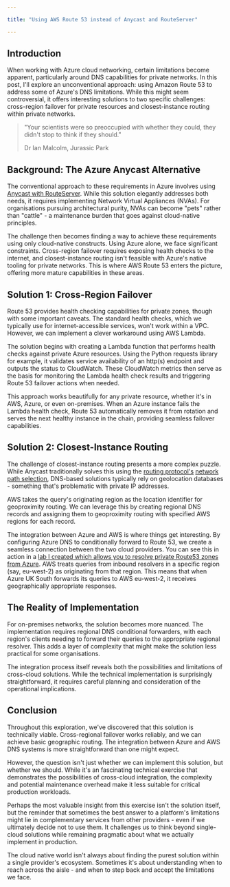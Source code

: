 ```yaml
---

title: "Using AWS Route 53 instead of Anycast and RouteServer"

---
```


## Introduction

When working with Azure cloud networking, certain limitations become apparent, particularly around DNS capabilities for private networks. In this post, I'll explore an unconventional approach: using Amazon Route 53 to address some of Azure's DNS limitations. While this might seem controversial, it offers interesting solutions to two specific challenges: cross-region failover for private resources and closest-instance routing within private networks.

>"Your scientists were so preoccupied with whether they could, they didn't stop to think if they should."
>
>Dr Ian Malcolm, Jurassic Park

## Background: The Azure Anycast Alternative

The conventional approach to these requirements in Azure involves using [Anycast with RouteServer](Anycast/anycast-route-server.md). While this solution elegantly addresses both needs, it requires implementing Network Virtual Appliances (NVAs). For organisations pursuing architectural purity, NVAs can become "pets" rather than "cattle" - a maintenance burden that goes against cloud-native principles.

The challenge then becomes finding a way to achieve these requirements using only cloud-native constructs. Using Azure alone, we face significant constraints. Cross-region failover requires exposing health checks to the internet, and closest-instance routing isn't feasible with Azure's native tooling for private networks. This is where AWS Route 53 enters the picture, offering more mature capabilities in these areas.

## Solution 1: Cross-Region Failover

Route 53 provides health checking capabilities for private zones, though with some important caveats. The standard health checks, which we typically use for internet-accessible services, won't work within a VPC. However, we can implement a clever workaround using AWS Lambda.

The solution begins with creating a Lambda function that performs health checks against private Azure resources. Using the Python requests library for example, it validates service availability of an http(s) endpoint and outputs the status to CloudWatch. These CloudWatch metrics then serve as the basis for monitoring the Lambda health check results and triggering Route 53 failover actions when needed.

This approach works beautifully for any private resource, whether it's in AWS, Azure, or even on-premises. When an Azure instance fails the Lambda health check, Route 53 automatically removes it from rotation and serves the next healthy instance in the chain, providing seamless failover capabilities.

## Solution 2: Closest-Instance Routing

The challenge of closest-instance routing presents a more complex puzzle. While Anycast traditionally solves this using the [routing protocol's](dijkstra-ospf.md) [network path selection](longest-prefix-matching.md), DNS-based solutions typically rely on geolocation databases - something that's problematic with private IP addresses.

AWS takes the query's originating region as the location identifier for geoproximity routing. We can leverage this by creating regional DNS records and assigning them to geoproximity routing with specified AWS regions for each record.

The integration between Azure and AWS is where things get interesting. By configuring Azure DNS to conditionally forward to Route 53, we create a seamless connection between the two cloud providers. You can see this in action in a [lab I created which allows you to resolve private Route53 zones from Azure](https://github.com/simonpainter/cross-csp-r53). AWS treats queries from inbound resolvers in a specific region (say, eu-west-2) as originating from that region. This means that when Azure UK South forwards its queries to AWS eu-west-2, it receives geographically appropriate responses.

## The Reality of Implementation

For on-premises networks, the solution becomes more nuanced. The implementation requires regional DNS conditional forwarders, with each region's clients needing to forward their queries to the appropriate regional resolver. This adds a layer of complexity that might make the solution less practical for some organisations.

The integration process itself reveals both the possibilities and limitations of cross-cloud solutions. While the technical implementation is surprisingly straightforward, it requires careful planning and consideration of the operational implications.

## Conclusion

Throughout this exploration, we've discovered that this solution is technically viable. Cross-regional failover works reliably, and we can achieve basic geographic routing. The integration between Azure and AWS DNS systems is more straightforward than one might expect.

However, the question isn't just whether we can implement this solution, but whether we should. While it's an fascinating technical exercise that demonstrates the possibilities of cross-cloud integration, the complexity and potential maintenance overhead make it less suitable for critical production workloads.

Perhaps the most valuable insight from this exercise isn't the solution itself, but the reminder that sometimes the best answer to a platform's limitations might lie in complementary services from other providers - even if we ultimately decide not to use them. It challenges us to think beyond single-cloud solutions while remaining pragmatic about what we actually implement in production.

The cloud native world isn't always about finding the purest solution within a single provider's ecosystem. Sometimes it's about understanding when to reach across the aisle - and when to step back and accept the limitations we face.
